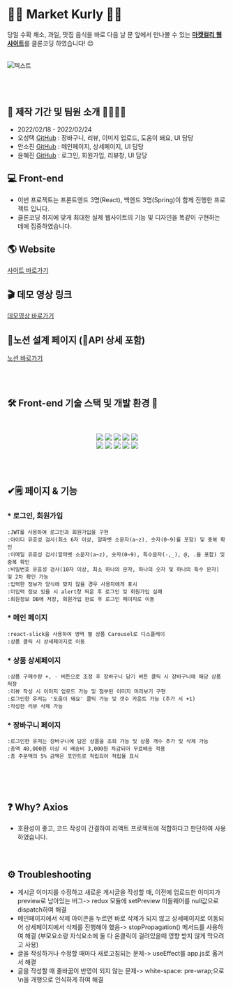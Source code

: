 👨‍🌾 Market Kurly 👩‍🌾
=============
당일 수확 채소, 과일, 맛집 음식을 바로 다음 날 문 앞에서 만나볼 수 있는 <b>[마켓컬리 웹사이트](https://www.kurly.com/shop/main/index.php)</b>를 클론코딩 하였습니다! 😊
<br><br>

![텍스트](https://media.vlpt.us/images/hyejin4169/post/025ab154-d1b9-4035-9f50-721dbb99c800/%E1%84%89%E1%85%B3%E1%84%8F%E1%85%B3%E1%84%85%E1%85%B5%E1%86%AB%E1%84%89%E1%85%A3%E1%86%BA%202022-02-24%20%E1%84%8B%E1%85%A9%E1%84%92%E1%85%AE%2011.24.19.png)<br><br><br><br>
## 📆 제작 기간 및 팀원 소개 👨‍💻👩‍💻
- 2022/02/18 - 2022/02/24
- 오성택 [GitHub](https://github.com/nevergettingold) : 장바구니, 리뷰, 이미지 업로드, 도움이 돼요, UI 담당
- 안소진 [GitHub](https://github.com/sojin0106) : 메인페이지, 상세페이지, UI 담당
- 윤혜진 [GitHub](https://github.com/hyejin4169) : 로그인, 회원가입, 리뷰창, UI 담당

## 💻 Front-end
- 이번 프로젝트는 프론트엔드 3명(React), 백엔드 3명(Spring)이 함께 진행한 프로젝트 입니다.
- 클론코딩 취지에 맞게 최대한 실제 웹사이트의 기능 및 디자인을 똑같이 구현하는 데에 집중하였습니다.

## 🌎 Website
[사이트 바로가기](http://react-spring-marketkurly-clone.s3-website.ap-northeast-2.amazonaws.com/)

## 🎬 데모 영상 링크
[데모영상 바로가기](https://youtu.be/CKtrtcF3CiU)

## 📝노션 설계 페이지 (🔗API 상세 포함)
[노션 바로가기](https://calico-millennium-b6c.notion.site/99-Week-07-4-81afed7b6c3d4380b9eaed8eacc2ed9e)

<br><br>
## 🛠 Front-end 기술 스택 및 개발 환경 🔨
<br>
<p align="center">
<img src="https://img.shields.io/badge/javascript-F7DF1E?style=for-the-badge&logo=javascript&logoColor=black">
<img src="https://img.shields.io/badge/html5-E34F26?style=for-the-badge&logo=html5&logoColor=white">
<img src="https://img.shields.io/badge/css-1572B6?style=for-the-badge&logo=css3&logoColor=white">
<img src="https://img.shields.io/badge/react-61DAFB?style=for-the-badge&logo=react&logoColor=black">
<img src="https://img.shields.io/badge/redux-764ABC?style=for-the-badge&logo=react&logoColor=black">
 </br>
<img src="https://img.shields.io/badge/axios-007CE2?style=for-the-badge&logo=axios&logoColor=white">
<img src="https://img.shields.io/badge/reactrouterdom-375BD2?style=for-the-badge&logo=reactrouterdom&logoColor=white">
<img src="https://img.shields.io/badge/styledcomponents-181717?style=for-the-badge&logo=styledcomponents&logoColor=white">
<img src="https://img.shields.io/badge/amazonaws-232F3E?style=for-the-badge&logo=amazonaws&logoColor=white">
<img src="https://img.shields.io/badge/github-181717?style=for-the-badge&logo=github&logoColor=white">


 <br><br>
 
## ✔🗒️ 페이지 & 기능
### * 로그인, 회원가입
    :JWT를 사용하여 로그인과 회원가입을 구현
    :아이디 유효성 검사(최소 6자 이상, 알파벳 소문자(a~z), 숫자(0~9)를 포함) 및 중복 확인
    :이메일 유효성 검사(알파벳 소문자(a~z), 숫자(0~9), 특수문자(-,_), @, .을 포함) 및 중복 확인
    :비밀번호 유효성 검사(10자 이상, 최소 하나의 문자, 하나의 숫자 및 하나의 특수 문자) 및 2차 확인 가능
    :입력한 정보가 양식에 맞지 않을 경우 사용자에게 표시
    :미입력 정보 있을 시 alert창 띄운 후 로그인 및 회원가입 실패
    :회원정보 DB에 저장, 회원가입 완료 후 로그인 페이지로 이동
### * 메인 페이지
    :react-slick을 사용하여 영역 별 상품 Carousel로 디스플레이
    :상품 클릭 시 상세페이지로 이동
### * 상품 상세페이지
    :상품 구매수량 +, - 버튼으로 조정 후 장바구니 담기 버튼 클릭 시 장바구니에 해당 상품 저장 
    :리뷰 작성 시 이미지 업로드 가능 및 첨부된 이미지 미리보기 구현
    :로그인한 유저는 '도움이 돼요' 클릭 가능 및 갯수 카운트 가능 (추가 시 +1)
    :작성한 리뷰 삭제 가능
### * 장바구니 페이지
    :로그인한 유저는 장바구니에 담은 상품을 조회 가능 및 상품 개수 추가 및 삭제 가능
    :총액 40,000원 이상 시 배송비 3,000원 차감되어 무료배송 적용
    :총 주문액의 5% 금액은 포인트로 적립되어 적립율 표시
<br><br><br>

## **❓ Why? Axios**

- 호환성이 좋고, 코드 작성이 간결하여 리액트 프로젝트에 적합하다고 판단하여 사용하였습니다.
<br><br><br>
## **⚙️ Troubleshooting**

- 게시글 이미지를 수정하고 새로운 게시글을 작성할 때, 이전에 업로드한 이미지가 preview로 남아있는 버그-> redux 모듈에 setPreview 미들웨어를 null값으로 dispatch하여 해결
- 메인페이지에서 삭제 아이콘을 누르면 바로 삭제가 되지 않고 상세페이지로 이동되어 상세페이지에서 삭제를 진행해야 했음-> stopPropagation() 메서드를 사용하여 해결 (부모요소랑 자식요소에 둘 다 온클릭이 걸려있을때 영향 받지 않게 막으려고 사용)
- 글을 작성하거나 수정할 때마다 새로고침되는 문제-> useEffect를 app.js로 옮겨서 해결
- 글을 작성할 때 줄바꿈이 반영이 되지 않는 문제-> white-space: pre-wrap;으로 \n을 개행으로 인식하게 하여 해결
